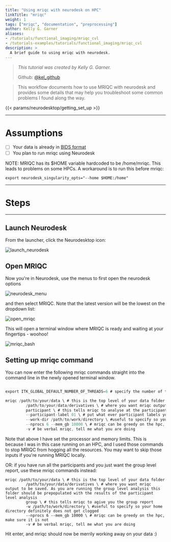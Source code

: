 ```yaml
---
title: "Using mriqc with neurodesk on HPC"
linkTitle: "mriqc"
weight: 1
tags: ["mriqc", "documentation", "preprocessing"]
author: Kelly G. Garner
aliases:
- /tutorials/functional_imaging/mriqc_cvl
- /tutorials-examples/tutorials/functional_imaging/mriqc_cvl
description: > 
  A brief guide to using mriqc with neurodesk.
---
```



> _This tutorial was created by Kelly G. Garner._ 
>
> Github: [@kel_github](https://github.com/garner-code)
>

> This workflow documents how to use MRIQC with neurodesk and provides some details that may help you troubleshoot some common problems I found along the way. 

<!-- Following line adds a link to getting set up with Neurodesk -->
{{< params/neurodesktop/getting_set_up >}}
<!-- -->

---

# Assumptions

- [ ] Your data is already in [BIDS format](https://bids.neuroimaging.io/)
- [ ] You plan to run mriqc using Neurodesk

NOTE: MRIQC has its $HOME variable hardcoded to be /home/mriqc. This leads to problems on some HPCs. A workaround is to run this before mriqc:
```
export neurodesk_singularity_opts="--home $HOME:/home"
```
---

# Steps

---

## Launch Neurodesk

From the launcher, click the Neurodesktop icon:

![launch_neurodesk](/static/tutorials-examples/tutorials/functional_imaging/mriqc/launch_neurodesk.png 'launch_neurodesk') <!-- ![filename without extension](/subfolder_name/filename.png '[filename without extension')  -->

## Open MRIQC

Now you're in Neurodesk, use the menus to first open the neurodesk options

![neurodesk_menu](/static/tutorials-examples/tutorials/functional_imaging/mriqc/neurodesk_menu.png 'neurodesk_menu') <!-- ![filename without extension](/subfolder_name/filename.png '[filename without extension')  -->

and then select MRIQC. Note that the latest version will be the lowest on the dropdown list:

![open_mriqc](/static/tutorials-examples/tutorials/functional_imaging/mriqc/open_mriqc.png 'open_mriqc') <!-- ![filename without extension](/subfolder_name/filename.png '[filename without extension')  -->

This will open a terminal window where MRIQC is ready and waiting at your fingertips - woohoo!

![mriqc_bash](/static/tutorials-examples/tutorials/functional_imaging/mriqc/mriqc_bash.png 'mriqc_bash') <!-- ![filename without extension](/subfolder_name/filename.png '[filename without extension')  -->

## Setting up mriqc command

You can now enter the following mriqc commands straight into the command line in the newly opened terminal window. 

```go

export ITK_GLOBAL_DEFAULT_NUMBER_OF_THREADS=6 # specify the number of threads you want to use

mriqc /path/to/your/data \ # this is the top level of your data folder
         /path/to/your/data/derivatives \ # where you want mriqc output to be saved
         participant \ # this tells mriqc to analyse at the participant level
         --participant-label 01 \ # put what ever participant labels you want to analyse
         --work-dir /path/to/work/directory \ #useful to specify so your home directory definitely does not get clogged
         --nprocs 6 --mem_gb 10000 \ # mriqc can be greedy on the hpc, make sure it is not
         -v # be verbal mriqc, tell me what you are doing
```

Note that above I have set the processor and memory limits. This is because I was in this case running on an HPC, and I used those commands to stop MRIQC from hogging all the resources. You may want to skip those inputs if you're running MRIQC locally.  


OR: if you have run all the participants and you just want the group level report, use these mriqc commands instead:

```
mriqc /path/to/your/data \ # this is the top level of your data folder
         /path/to/your/data/derivatives \ # where you want mriqc output to be saved. As you are running the group level analysis this folder should be prepopulated with the results of the participant level analysis
         group \ # this tells mriqc to agive you the group report
         -w /path/to/work/directory \ #useful to specify so your home directory definitely does not get clogged
         --nprocs 6 --mem_gb 10000 \ # mriqc can be greedy on the hpc, make sure it is not
         -v # be verbal mriqc, tell me what you are doing
```


Hit enter, and mriqc should now be merrily working away on your data :)
